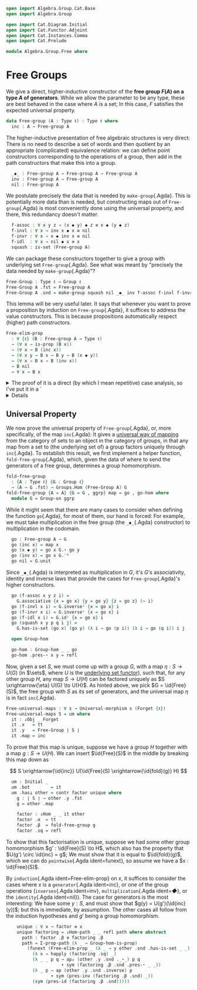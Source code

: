 ```agda
open import Algebra.Group.Cat.Base
open import Algebra.Group

open import Cat.Diagram.Initial
open import Cat.Functor.Adjoint
open import Cat.Instances.Comma
open import Cat.Prelude

module Algebra.Group.Free where
```

<!--
```agda
private variable
  ℓ : Level
  A : Type ℓ
open Group-hom
open Group-on
open Initial
open ↓Obj
open ↓Hom
```
-->

# Free Groups

We give a direct, higher-inductive constructor of the **free group
$F(A)$ on a type $A$ of generators**. While we allow the parameter to be
any type, these are best behaved in the case where $A$ is a set; In this
case, $F$ satisfies the expected universal property.

```agda
data Free-group (A : Type ℓ) : Type ℓ where
  inc : A → Free-group A
```

The higher-inductive presentation of free algebraic structures is very
direct: There is no need to describe a set of words and then quotient by
an appropriate (complicated) equivalence relation: we can define point
constructors corresponding to the operations of a group, then add in the
path constructors that make this into a group.

```agda
  _◆_ : Free-group A → Free-group A → Free-group A
  inv : Free-group A → Free-group A
  nil : Free-group A
```

We postulate precisely the data that is needed by `make-group`{.Agda}.
This is potentially more data than is needed, but constructing maps out
of `Free-group`{.Agda} is most conveniently done using the universal
property, and there, this redundancy doesn't matter.

```agda
  f-assoc : ∀ x y z → (x ◆ y) ◆ z ≡ x ◆ (y ◆ z)
  f-invl : ∀ x → inv x ◆ x ≡ nil
  f-invr : ∀ x → x ◆ inv x ≡ nil
  f-idl  : ∀ x → nil ◆ x ≡ x
  squash : is-set (Free-group A)
```

We can package these constructors together to give a group with
underlying set `Free-group`{.Agda}. See what was meant by "precisely the
data needed by `make-group`{.Agda}"?

```agda
Free-Group : Type ℓ → Group ℓ
Free-Group A .fst = Free-group A
Free-Group A .snd = make-group squash nil _◆_ inv f-assoc f-invl f-invr f-idl
```

This lemma will be very useful later. It says that whenever you want to
prove a proposition by induction on `Free-group`{.Agda}, it suffices to
address the value constructors. This is because propositions
automatically respect (higher) path constructors.

```agda
Free-elim-prop
  : ∀ {ℓ} (B : Free-group A → Type ℓ)
  → (∀ x → is-prop (B x))
  → (∀ x → B (inc x))
  → (∀ x y → B x → B y → B (x ◆ y))
  → (∀ x → B x → B (inv x))
  → B nil
  → ∀ x → B x
```

<details>
<summary>
The proof of it is a direct (by which I mean repetitive) case analysis,
so I've put it in a `<details>`{.html} tag.
</summary>

```agda
Free-elim-prop B bp bi bd binv bnil = go where
  go : ∀ x → B x
  go (inc x) = bi x
  go (x ◆ y) = bd x y (go x) (go y)
  go (inv x) = binv x (go x)
  go nil = bnil
  go (f-assoc x y z i) =
    is-prop→pathp (λ i → bp (f-assoc x y z i))
      (bd (x ◆ y) z (bd x y (go x) (go y)) (go z))
      (bd x (y ◆ z) (go x) (bd y z (go y) (go z))) i
  go (f-invl x i) =
    is-prop→pathp (λ i → bp (f-invl x i)) (bd (inv x) x (binv x (go x)) (go x)) bnil i
  go (f-invr x i) =
    is-prop→pathp (λ i → bp (f-invr x i)) (bd x (inv x) (go x) (binv x (go x))) bnil i
  go (f-idl x i) = is-prop→pathp (λ i → bp (f-idl x i)) (bd nil x bnil (go x)) (go x) i
  go (squash x y p q i j) =
    is-prop→squarep (λ i j → bp (squash x y p q i j))
      (λ i → go x) (λ i → go (p i)) (λ i → go (q i)) (λ i → go y) i j
```

</details>

## Universal Property

We now prove the universal property of `Free-group`{.Agda}, or, more
specifically, of the map `inc`{.Agda}: It gives a [universal way of
mapping] from the category of sets to an object in the category of
groups, in that any map from a set to (the underlying set of) a group
factors uniquely through `inc`{.Agda}. To establish this result, we
first implement a helper function, `fold-free-group`{.Agda}, which,
given the data of where to send the generators of a free group,
determines a group homomorphism.

[universal way of mapping]: Cat.Functor.Adjoint.html#universal-morphisms

```agda
fold-free-group
  : {A : Type ℓ} {G : Group ℓ}
  → (A → G .fst) → Groups.Hom (Free-Group A) G
fold-free-group {A = A} {G = G , ggrp} map = go , go-hom where
  module G = Group-on ggrp
```

While it might seem that there are many cases to consider when defining
the function `go`{.Agda}, for most of them, our hand is forced: For
example, we must take multiplication in the free group (the `_◆_`{.Agda}
constructor) to multiplication in the codomain.

```agda
  go : Free-group A → G
  go (inc x) = map x
  go (x ◆ y) = go x G.⋆ go y
  go (inv x) = go x G.⁻¹
  go nil = G.unit
```

Since `_◆_`{.Agda} is interpreted as multiplication in $G$, it's $G$'s
associativity, identity and inverse laws that provide the cases for
`Free-group`{.Agda}'s higher constructors.

```agda
  go (f-assoc x y z i) =
    G.associative {x = go x} {y = go y} {z = go z} (~ i)
  go (f-invl x i) = G.inverseˡ {x = go x} i
  go (f-invr x i) = G.inverseʳ {x = go x} i
  go (f-idl x i) = G.idˡ {x = go x} i
  go (squash x y p q i j) =
    G.has-is-set (go x) (go y) (λ i → go (p i)) (λ i → go (q i)) i j

  open Group-hom

  go-hom : Group-hom _ _ go
  go-hom .pres-⋆ x y = refl
```

Now, given a set $S$, we must come up with a group $G$, with a map
$\eta : S \to U(G)$ (in $\sets$, where $U$ is the [underlying set functor]),
such that, for any other group $H$, any map $S \to U(H)$ can be factored
uniquely as $S \xrightarrow{\eta} U(G) \to U(H)$. As hinted above, we
pick $G = \id{Free}(S)$, the free group with $S$ as its set of
generators, and the universal map $\eta$ is in fact `inc`{.Agda}.

[underlying set functor]: Algebra.Group.Cat.Base.html#the-underlying-set

```agda
Free-universal-maps : ∀ s → Universal-morphism s (Forget {ℓ})
Free-universal-maps S = um where
  it : ↓Obj _ Forget
  it .x   = tt
  it .y   = Free-Group ∣ S ∣
  it .map = inc
```

To prove that this map is unique, suppose we have a group $H$ together
with a map $g : S \to U(H)$. We can insert $\id{Free}(S)$ in the
middle by breaking this map down as

$$
S \xrightarrow{\id{inc}} U(\id{Free}(S) \xrightarrow{\id{fold}(g)} H)
$$

```agda
  um : Initial _
  um .bot        = it
  um .has⊥ other = contr factor unique where
    g : ∣ S ∣ → other .y .fst
    g = other .map

    factor : ↓Hom _ _ it other
    factor .α  = tt
    factor .β  = fold-free-group g
    factor .sq = refl
```

To show that this factorisation is unique, suppose we had some other
group homomorphism $g' : \id{Free}(S) \to H$, which also has the
property that $U(g') \circ \id{inc} = g$; We must show that it is
equal to $\id{fold}(g)$, which we can do `pointwise`{.Agda
ident=funext}, so assume we have a $x : \id{Free}(S)$.

By `induction`{.Agda ident=Free-elim-prop} on $x$, it suffices to
consider the cases where $x$ is a `generator`{.Agda ident=inc}, or one
of the group operations (`inverses`{.Agda ident=inv},
`multiplication`{.Agda ident=_◆_}, or the `identity`{.Agda ident=nil}).
The case for generators is the most interesting: We have some $y : S$,
and must show that $g(y) = U(g')(\id{inc}(y))$; but this is
immediate, by assumption. The other cases all follow from the induction
hypotheses and $g'$ being a group homomorphism.

```agda
    unique : ∀ x → factor ≡ x
    unique factoring = ↓Hom-path _ _ refl path where abstract
      path : factor .β ≡ factoring .β
      path = Σ-prop-path (λ _ → Group-hom-is-prop)
        (funext (Free-elim-prop _ (λ _ → y other .snd .has-is-set _ _)
          (λ x → happly (factoring .sq) _)
          (λ _ _ p q → ap₂ (other .y .snd ._⋆_) p q
                     ∙ sym (factoring .β .snd .pres-⋆ _ _))
          (λ _ p → ap (other .y .snd .inverse) p
                 ∙ sym (pres-inv (factoring .β .snd) _))
          (sym (pres-id (factoring .β .snd)))))
```
